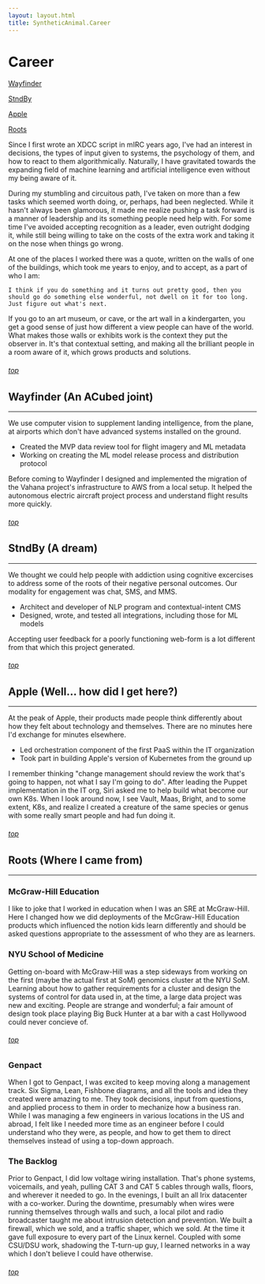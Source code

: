 ```yaml
---
layout: layout.html
title: SyntheticAnimal.Career
---
```


# <a name="top">Career</a>

<div class="waypoints">

[Wayfinder](#wayfinder)

[StndBy](#stndby)

[Apple](#apple)

[Roots](#roots)

</div>

Since I first wrote an XDCC script in mIRC years ago, I've had an interest in decisions, the types of input given to systems, the psychology of them, and how to react to them algorithmically. Naturally, I have gravitated towards the expanding field of machine learning and artificial intelligence even without my being aware of it.

During my stumbling and circuitous path, I've taken on more than a few tasks which seemed worth doing, or, perhaps, had been neglected. While it hasn't always been glamorous, it made me realize pushing a task forward is a manner of leadership and its something people need help with. For some time I've avoided accepting recognition as a leader, even outright dodging it, while still being willing to take on the costs of the extra work and taking it on the nose when things go wrong. 

At one of the places I worked there was a quote, written on the walls of one of the buildings, which took me years to enjoy, and to accept, as a part of who I am:

    I think if you do something and it turns out pretty good, then you should go do something else wonderful, not dwell on it for too long. Just figure out what's next.

If you go to an art museum, or cave, or the art wall in a kindergarten, you get a good sense of just how different a view people can have of the world. What makes those walls or exhibits work is the context they put the observer in. It's that contextual setting, and making all the brilliant people in a room aware of it, which grows products and solutions.

###### [top](#top)

## <a name="wayfinder">Wayfinder (An ACubed joint)</a>
---
We use computer vision to supplement landing intelligence, from the plane, at airports which don't have advanced systems installed on the ground.

* Created the MVP data review tool for flight imagery and ML metadata
* Working on creating the ML model release process and distribution protocol

Before coming to Wayfinder I designed and implemented the migration of the Vahana project's infrastructure to AWS from a local setup. It helped the autonomous electric aircraft project process and understand flight results more quickly.

###### [top](#top)

## <a name="stndby">StndBy (A dream)</a>
---
We thought we could help people with addiction using cognitive excercises to address some of the roots of their negative personal outcomes. Our modality for engagement was chat, SMS, and MMS.

* Architect and developer of NLP program and contextual-intent CMS
* Designed, wrote, and tested all integrations, including those for ML models

Accepting user feedback for a poorly functioning web-form is a lot different from that which this project generated.

###### [top](#top)

## <a name="apple">Apple (Well... how did I get here?)</a>
---

At the peak of Apple, their products made people think differently about how they felt about technology and themselves. There are no minutes here I'd exchange for minutes elsewhere.

* Led orchestration component of the first PaaS within the IT organization
* Took part in building Apple's version of Kubernetes from the ground up

I remember thinking "change management should review the work that's going to happen, not what I say I'm going to do". After leading the Puppet implementation in the IT org, Siri asked me to help build what become our own K8s. When I look around now, I see Vault, Maas, Bright, and to some extent, K8s, and realize I created a creature of the same species or genus with some really smart people and had fun doing it.

###### [top](#top)

## <a name="roots">Roots (Where I came from)</a>
---

### McGraw-Hill Education

I like to joke that I worked in education when I was an SRE at McGraw-Hill. Here I changed how we did deployments of the McGraw-Hill Education products which influenced the notion kids learn differently and should be asked questions appropriate to the assessment of who they are as learners.

### NYU School of Medicine

Getting on-board with McGraw-Hill was a step sideways from working on the first (maybe the actual first at SoM) genomics cluster at the NYU SoM. Learning about how to gather requirements for a cluster and design the systems of control for data used in, at the time, a large data project was new and exciting. People are strange and wonderful; a fair amount of design took place playing Big Buck Hunter at a bar with a cast Hollywood could never concieve of.

###### [top](#top)


### Genpact

When I got to Genpact, I was excited to keep moving along a management track. Six Sigma, Lean, Fishbone diagrams, and all the tools and idea they created were amazing to me. They took decisions, input from questions, and applied process to them in order to mechanize how a business ran. While I was managing a few engineers in various locations in the US and abroad, I felt like I needed more time as an engineer before I could understand who they were, as people, and how to get them to direct themselves instead of using a top-down approach.

### The Backlog

Prior to Genpact, I did low voltage wiring installation. That's phone systems, voicemails, and yeah, pulling CAT 3 and CAT 5 cables through walls, floors, and wherever it needed to go. In the evenings, I built an all Irix datacenter with a co-worker. During the downtime, presumably when wires were running themselves through walls and such, a local pilot and radio broadcaster taught me about intrusion detection and prevention. We built a firewall, which we sold, and a traffic shaper, which we sold. At the time it gave full exposure to every part of the Linux kernel. Coupled with some CSU/DSU work, shadowing the T-turn-up guy, I learned networks in a way which I don't believe I could have otherwise.

###### [top](#top)
